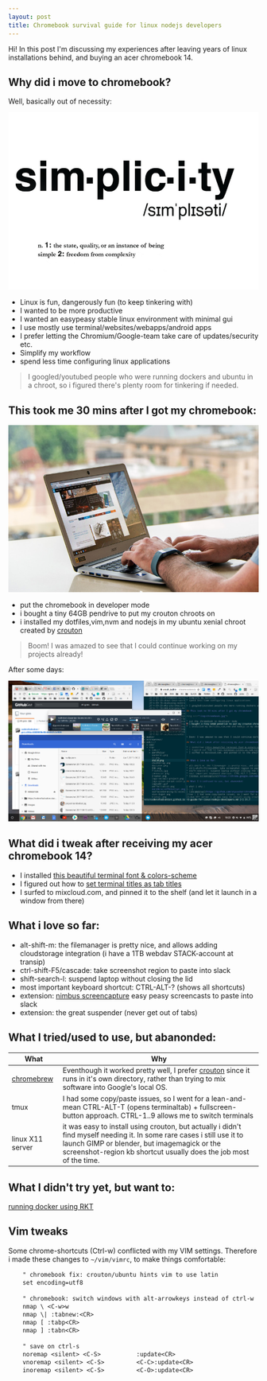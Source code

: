 ```yaml
---
layout: post
title: Chromebook survival guide for linux nodejs developers 
---
```


<div class="message">
  Hi! In this post I'm discussing my experiences after leaving years of linux installations behind, and buying an acer chromebook 14.
</div>

## Why did i move to chromebook?

Well, basically out of necessity:

<img src="/public/img/simplicity.jpg">

* Linux is fun, dangerously fun (to keep tinkering with)
* I wanted to be more productive
* I wanted an easypeasy stable linux environment with minimal gui
* I use mostly use terminal/websites/webapps/android apps
* I prefer letting the Chromium/Google-team take care of updates/security etc.
* Simplify my workflow
* spend less time configuring linux applications

> I googled/youtubed people who were running dockers and ubuntu in a chroot, so i figured there's plenty room for tinkering if needed.

## This took me 30 mins after I got my chromebook:

<img src="/public/img/chromebook.jpg"/>

* put the chromebook in developer mode
* i bought a tiny 64GB pendrive to put my crouton chroots on
* i installed my dotfiles,vim,nvm and nodejs in my ubuntu xenial chroot created by [crouton](https://github.com/dnschneid/crouton)

> Boom! I was amazed to see that I could continue working on my projects already! 

After some days:

<img src="/public/img/chromebookshot.png"/>

## What did i tweak after receiving my acer chromebook 14?

* I installed [this beautiful terminal font & colors-scheme](https://gist.github.com/coderofsalvation/72c0b0b7d3288ab3748cf96629d08e81)
* I figured out how to [set terminal titles as tab titles](https://gist.github.com/coderofsalvation/8eef0f99a5a85e00f2c2da5b9e09292d)
* I surfed to mixcloud.com, and pinned it to the shelf (and let it launch in a window from there)

## What i love so far:

* alt-shift-m: the filemanager is pretty nice, and allows adding cloudstorage integration (i have a 1TB webdav STACK-account at transip)
* ctrl-shift-F5/cascade: take screenshot region to paste into slack
* shift-search-l: suspend laptop without closing the lid
* most important keyboard shortcut: CTRL-ALT-? (shows all shortcuts)
* extension: [nimbus screencapture](https://chrome.google.com/webstore/detail/nimbus-screenshot-screen/bpconcjcammlapcogcnnelfmaeghhagj?utm_source=chrome-app-launcher-search) easy peasy screencasts to paste into slack
* extension: the great suspender (never get out of tabs)

## What I tried/used to use, but abanonded:

| What | Why |
|-|-|
| [chromebrew](https://github.com/skycocker/chromebrew) | Eventhough it worked pretty well, I prefer [crouton](https://github.com/dnschneid/crouton) since it runs in it's own directory, rather than trying to mix software into Google's local OS.|
|tmux | I had some copy/paste issues, so I went for a lean-and-mean CTRL-ALT-T (opens terminaltab) + fullscreen-button approach. CTRL-1..9 allows me to switch terminals |
|linux X11 server | it was easy to install using crouton, but actually i didn't find myself needing it. In some rare cases i still use it to launch GIMP or blender, but imagemagick or the screenshot-region kb shortcut usually does the job most of the time.

## What I didn't try yet, but want to:

[running docker using RKT](http://blog.vantol.org/running-docker-containers-on-a-chromebook-with-rkt/)

## Vim tweaks 

Some chrome-shortcuts (Ctrl-w) conflicted with my VIM settings.
Therefore i made these changes to `~/vim/vimrc`, to make things comfortable:

		" chromebook fix: crouton/ubuntu hints vim to use latin
		set encoding=utf8

		" chromebook: switch windows with alt-arrowkeys instead of ctrl-w
		nmap \ <C-w>w
		nmap \| :tabnew:<CR> 
		nmap [ :tabp<CR>
		nmap ] :tabn<CR>

		" save on ctrl-s
		noremap <silent> <C-S>          :update<CR>
		vnoremap <silent> <C-S>         <C-C>:update<CR>
		inoremap <silent> <C-S>         <C-O>:update<CR>

